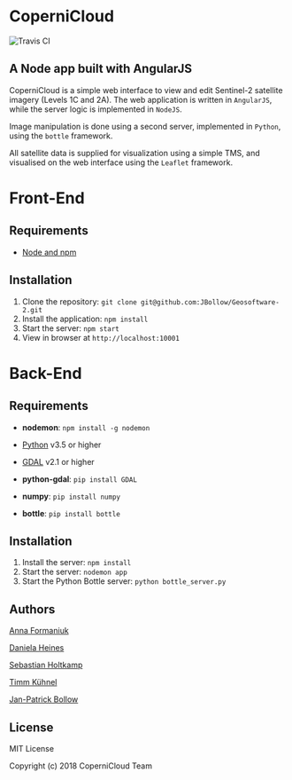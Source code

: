 # CoperniCloud
![Travis CI](https://travis-ci.org/JBollow/Geosoftware-2.svg?branch=master)


## A Node app built with AngularJS

CoperniCloud is a simple web interface to view and edit Sentinel-2 satellite imagery (Levels 1C and 2A).
The web application is written in `AngularJS`, while the server logic is implemented in `NodeJS`.

Image manipulation is done using a second server, implemented in `Python`, using the `bottle` framework.

All satellite data is supplied for visualization using a simple TMS, and visualised on the web interface using the `Leaflet` framework.

# Front-End

## Requirements

- [Node and npm](http://nodejs.org)

## Installation

1. Clone the repository: `git clone git@github.com:JBollow/Geosoftware-2.git`
2. Install the application: `npm install`
3. Start the server: `npm start`
4. View in browser at `http://localhost:10001`


# Back-End

## Requirements

- **nodemon**: `npm install -g nodemon`


- [Python](http://python.org) v3.5 or higher
- [GDAL](http://gdal.org) v2.1 or higher


- **python-gdal**: `pip install GDAL`
- **numpy**: `pip install numpy`
- **bottle**: `pip install bottle`

## Installation

1. Install the server: `npm install`
2. Start the server: `nodemon app`
3. Start the Python Bottle server: `python bottle_server.py`


## Authors
[Anna Formaniuk](https://github.com/annaformaniuk)

[Daniela Heines](https://github.com/Daniela134)

[Sebastian Holtkamp](https://github.com/sholtkamp)

[Timm Kühnel](https://github.com/Timmimim)

[Jan-Patrick Bollow](https://github.com/JBollow)

## License

MIT License

Copyright (c) 2018 CoperniCloud Team
